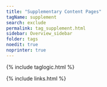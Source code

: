 ```yaml
---
title: "Supplementary Content Pages"
tagName: supplement
search: exclude
permalink: tag_supplement.html
sidebar: Overview_sidebar
folder: tags
noedit: true
noprinter: true
---
```

{% include taglogic.html %}

{% include links.html %}
